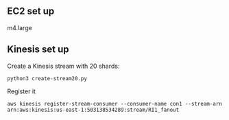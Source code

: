 ## EC2 set up
m4.large


## Kinesis set up
Create a Kinesis stream with 20 shards: 

    python3 create-stream20.py
Register it

    aws kinesis register-stream-consumer --consumer-name con1 --stream-arn arn:aws:kinesis:us-east-1:503138534289:stream/RI1_fanout
